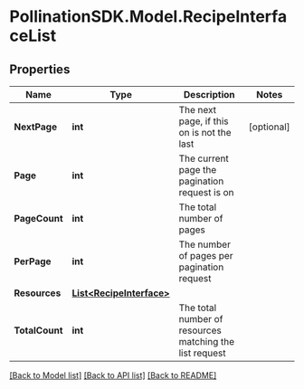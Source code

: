 
# PollinationSDK.Model.RecipeInterfaceList

## Properties

Name | Type | Description | Notes
------------ | ------------- | ------------- | -------------
**NextPage** | **int** | The next page, if this on is not the last | [optional] 
**Page** | **int** | The current page the pagination request is on | 
**PageCount** | **int** | The total number of pages | 
**PerPage** | **int** | The number of pages per pagination request | 
**Resources** | [**List&lt;RecipeInterface&gt;**](RecipeInterface.md) |  | 
**TotalCount** | **int** | The total number of resources matching the list request | 

[[Back to Model list]](../README.md#documentation-for-models)
[[Back to API list]](../README.md#documentation-for-api-endpoints)
[[Back to README]](../README.md)

